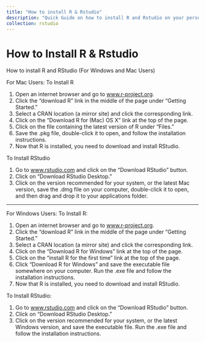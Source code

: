 ```yaml
---
title: "How to install R & Rstudio"
description: "Quick Guide on how to install R and Rstudio on your personal computer"
collection: rstudio
---
```


How to Install R & Rstudio
==========================

How to install R and RStudio (For Windows and Mac Users)

For Mac Users: To Install R

1.  Open an internet browser and go to www.r-project.org.
2.  Click the “download R” link in the middle of the page under “Getting
    Started.”
3.  Select a CRAN location (a mirror site) and click the corresponding
    link.
4.  Click on the “Download R for (Mac) OS X” link at the top of the
    page.
5.  Click on the file containing the latest version of R under “Files.”
6.  Save the .pkg file, double-click it to open, and follow the
    installation instructions.
7.  Now that R is installed, you need to download and install RStudio.

To Install RStudio

1.  Go to www.rstudio.com and click on the “Download RStudio” button.
2.  Click on “Download RStudio Desktop.”
3.  Click on the version recommended for your system, or the latest Mac
    version, save the .dmg file on your computer, double-click it to
    open, and then drag and drop it to your applications folder.

* * *

For Windows Users: To Install R:

1.  Open an internet browser and go to www.r-project.org.
2.  Click the “download R” link in the middle of the page under “Getting
    Started.”
3.  Select a CRAN location (a mirror site) and click the corresponding
    link.  
4.  Click on the “Download R for Windows” link at the top of the page.  
5.  Click on the “install R for the first time” link at the top of the
    page.
6.  Click “Download R for Windows” and save the executable file
    somewhere on your computer. Run the .exe file and follow the
    installation instructions.  
7.  Now that R is installed, you need to download and install RStudio.

To Install RStudio:

1.  Go to www.rstudio.com and click on the “Download RStudio” button.
2.  Click on “Download RStudio Desktop.”
3.  Click on the version recommended for your system, or the latest
    Windows version, and save the executable file. Run the .exe file and
    follow the installation instructions.
